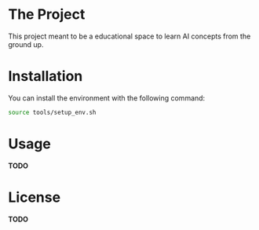 # The Project

This project meant to be a educational space to learn AI concepts from the ground up.

# Installation

You can install the environment with the following command:

```bash
source tools/setup_env.sh
```

# Usage

**TODO**

# License

**TODO**